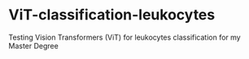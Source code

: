 # ViT-classification-leukocytes
Testing Vision Transformers (ViT) for leukocytes classification for my Master Degree
